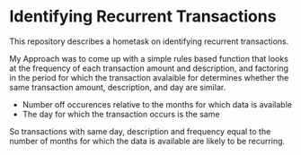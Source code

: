 # Identifying Recurrent Transactions

This repository describes a hometask on identifying recurrent transactions.

My Approach was to come up with a simple rules based function that looks at the frequency of each transaction amount and description,
and factoring in the period for which the transaction avalaible for determines whether the same transaction amount, description, and day are similar.

* Number off occurences relative to the months for which data is available
* The day for which the transaction occurs is the same

So transactions with same day, description and frequency equal to the number of months for which the data is available are likely to be recurring.

